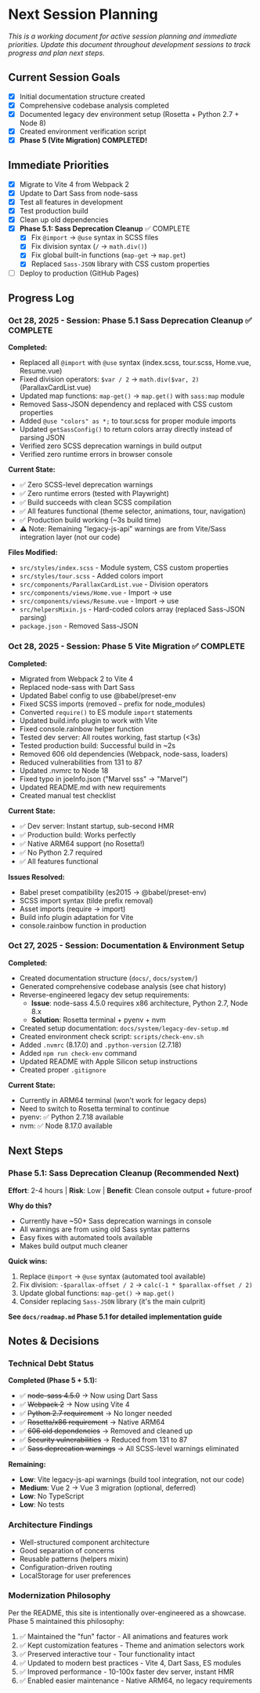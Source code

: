 # Next Session Planning

*This is a working document for active session planning and immediate priorities. Update this document throughout development sessions to track progress and plan next steps.*

## Current Session Goals
- [x] Initial documentation structure created
- [x] Comprehensive codebase analysis completed
- [x] Documented legacy dev environment setup (Rosetta + Python 2.7 + Node 8)
- [x] Created environment verification script
- [x] **Phase 5 (Vite Migration) COMPLETED!**

## Immediate Priorities
- [x] Migrate to Vite 4 from Webpack 2
- [x] Update to Dart Sass from node-sass
- [x] Test all features in development
- [x] Test production build
- [x] Clean up old dependencies
- [x] **Phase 5.1: Sass Deprecation Cleanup** ✅ COMPLETE
  - [x] Fix `@import` → `@use` syntax in SCSS files
  - [x] Fix division syntax (`/` → `math.div()`)
  - [x] Fix global built-in functions (`map-get` → `map.get`)
  - [x] Replaced `Sass-JSON` library with CSS custom properties
- [ ] Deploy to production (GitHub Pages)

## Progress Log

### Oct 28, 2025 - Session: Phase 5.1 Sass Deprecation Cleanup ✅ COMPLETE
**Completed:**
- Replaced all `@import` with `@use` syntax (index.scss, tour.scss, Home.vue, Resume.vue)
- Fixed division operators: `$var / 2` → `math.div($var, 2)` (ParallaxCardList.vue)
- Updated map functions: `map-get()` → `map.get()` with `sass:map` module
- Removed Sass-JSON dependency and replaced with CSS custom properties
- Added `@use "colors" as *;` to tour.scss for proper module imports
- Updated `getSassConfig()` to return colors array directly instead of parsing JSON
- Verified zero SCSS deprecation warnings in build output
- Verified zero runtime errors in browser console

**Current State:**
- ✅ Zero SCSS-level deprecation warnings
- ✅ Zero runtime errors (tested with Playwright)
- ✅ Build succeeds with clean SCSS compilation
- ✅ All features functional (theme selector, animations, tour, navigation)
- ✅ Production build working (~3s build time)
- ⚠️ Note: Remaining "legacy-js-api" warnings are from Vite/Sass integration layer (not our code)

**Files Modified:**
- `src/styles/index.scss` - Module system, CSS custom properties
- `src/styles/tour.scss` - Added colors import
- `src/components/ParallaxCardList.vue` - Division operators
- `src/components/views/Home.vue` - Import → use
- `src/components/views/Resume.vue` - Import → use
- `src/helpersMixin.js` - Hard-coded colors array (replaced Sass-JSON parsing)
- `package.json` - Removed Sass-JSON

### Oct 28, 2025 - Session: Phase 5 Vite Migration ✅ COMPLETE
**Completed:**
- Migrated from Webpack 2 to Vite 4
- Replaced node-sass with Dart Sass
- Updated Babel config to use @babel/preset-env
- Fixed SCSS imports (removed `~` prefix for node_modules)
- Converted `require()` to ES module `import` statements
- Updated build.info plugin to work with Vite
- Fixed console.rainbow helper function
- Tested dev server: All routes working, fast startup (<3s)
- Tested production build: Successful build in ~2s
- Removed 606 old dependencies (Webpack, node-sass, loaders)
- Reduced vulnerabilities from 131 to 87
- Updated .nvmrc to Node 18
- Fixed typo in joeInfo.json ("Marvel sss" → "Marvel")
- Updated README.md with new requirements
- Created manual test checklist

**Current State:**
- ✅ Dev server: Instant startup, sub-second HMR
- ✅ Production build: Works perfectly
- ✅ Native ARM64 support (no Rosetta!)
- ✅ No Python 2.7 required
- ✅ All features functional

**Issues Resolved:**
- Babel preset compatibility (es2015 → @babel/preset-env)
- SCSS import syntax (tilde prefix removal)
- Asset imports (require → import)
- Build info plugin adaptation for Vite
- console.rainbow function in production

### Oct 27, 2025 - Session: Documentation & Environment Setup
**Completed:**
- Created documentation structure (`docs/`, `docs/system/`)
- Generated comprehensive codebase analysis (see chat history)
- Reverse-engineered legacy dev setup requirements:
  - **Issue**: node-sass 4.5.0 requires x86 architecture, Python 2.7, Node 8.x
  - **Solution**: Rosetta terminal + pyenv + nvm
- Created setup documentation: `docs/system/legacy-dev-setup.md`
- Created environment check script: `scripts/check-env.sh`
- Added `.nvmrc` (8.17.0) and `.python-version` (2.7.18)
- Added `npm run check-env` command
- Updated README with Apple Silicon setup instructions
- Created proper `.gitignore`

**Current State:**
- Currently in ARM64 terminal (won't work for legacy deps)
- Need to switch to Rosetta terminal to continue
- pyenv: ✅ Python 2.7.18 available
- nvm: ✅ Node 8.17.0 available

## Next Steps

### Phase 5.1: Sass Deprecation Cleanup (Recommended Next)
**Effort**: 2-4 hours | **Risk**: Low | **Benefit**: Clean console output + future-proof

**Why do this?**
- Currently have ~50+ Sass deprecation warnings in console
- All warnings are from using old Sass syntax patterns
- Easy fixes with automated tools available
- Makes build output much cleaner

**Quick wins:**
1. Replace `@import` → `@use` syntax (automated tool available)
2. Fix division: `-$parallax-offset / 2` → `calc(-1 * $parallax-offset / 2)`
3. Update global functions: `map-get()` → `map.get()`
4. Consider replacing `Sass-JSON` library (it's the main culprit)

**See `docs/roadmap.md` Phase 5.1 for detailed implementation guide**

## Notes & Decisions

### Technical Debt Status
**Completed (Phase 5 + 5.1):**
- ✅ ~~node-sass 4.5.0~~ → Now using Dart Sass
- ✅ ~~Webpack 2~~ → Now using Vite 4
- ✅ ~~Python 2.7 requirement~~ → No longer needed
- ✅ ~~Rosetta/x86 requirement~~ → Native ARM64
- ✅ ~~606 old dependencies~~ → Removed and cleaned up
- ✅ ~~Security vulnerabilities~~ → Reduced from 131 to 87
- ✅ ~~Sass deprecation warnings~~ → All SCSS-level warnings eliminated

**Remaining:**
- **Low**: Vite legacy-js-api warnings (build tool integration, not our code)
- **Medium**: Vue 2 → Vue 3 migration (optional, deferred)
- **Low**: No TypeScript
- **Low**: No tests

### Architecture Findings
- Well-structured component architecture
- Good separation of concerns
- Reusable patterns (helpers mixin)
- Configuration-driven routing
- LocalStorage for user preferences

### Modernization Philosophy
Per the README, this site is intentionally over-engineered as a showcase. Phase 5 maintained this philosophy:
1. ✅ Maintained the "fun" factor - All animations and features work
2. ✅ Kept customization features - Theme and animation selectors work
3. ✅ Preserved interactive tour - Tour functionality intact
4. ✅ Updated to modern best practices - Vite 4, Dart Sass, ES modules
5. ✅ Improved performance - 10-100x faster dev server, instant HMR
6. ✅ Enabled easier maintenance - Native ARM64, no legacy requirements
